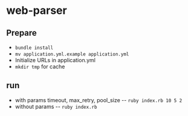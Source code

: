# web-parser

## Prepare
- `bundle install`
- `mv application.yml.example application.yml`
- Initialize URLs in application.yml
- `mkdir tmp` for cache

## run
- with params timeout, max_retry, pool_size -- `ruby index.rb 10 5 2`
- without params -- `ruby index.rb`